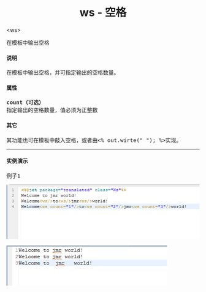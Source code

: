 # <div align="center">ws - 空格</div> #

&lt;ws&gt;
<pre>
在模板中输出空格
</pre>

#### 说明 ####

<pre>
在模板中输出空格，并可指定输出的空格数量。
</pre>

#### 属性 ####

<pre>
<b>count（可选）</b>
指定输出的空格数量，值必须为正整数
</pre>

#### 其它 ####

<pre>
其功能也可在模板中敲入空格，或者由&lt;% out.wirte(" "); %&gt;实现。
</pre>

----------

#### 实例演示 ####

<pre>
例子1
</pre>

![](image/ws_tag_template1.png)

![](image/ws_tag_result1.png)

